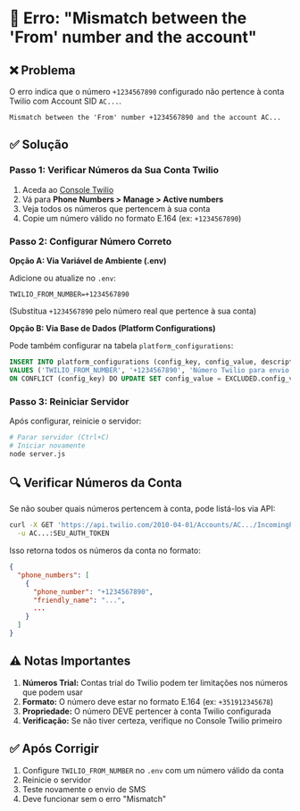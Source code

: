 # 🔧 Erro: "Mismatch between the 'From' number and the account"

## ❌ Problema

O erro indica que o número `+1234567890` configurado não pertence à conta Twilio com Account SID `AC...`.

```
Mismatch between the 'From' number +1234567890 and the account AC...
```

## ✅ Solução

### Passo 1: Verificar Números da Sua Conta Twilio

1. Aceda ao [Console Twilio](https://console.twilio.com/)
2. Vá para **Phone Numbers > Manage > Active numbers**
3. Veja todos os números que pertencem à sua conta
4. Copie um número válido no formato E.164 (ex: `+1234567890`)

### Passo 2: Configurar Número Correto

**Opção A: Via Variável de Ambiente (.env)**

Adicione ou atualize no `.env`:
```env
TWILIO_FROM_NUMBER=+1234567890
```
(Substitua `+1234567890` pelo número real que pertence à sua conta)

**Opção B: Via Base de Dados (Platform Configurations)**

Pode também configurar na tabela `platform_configurations`:
```sql
INSERT INTO platform_configurations (config_key, config_value, description)
VALUES ('TWILIO_FROM_NUMBER', '+1234567890', 'Número Twilio para envio de SMS')
ON CONFLICT (config_key) DO UPDATE SET config_value = EXCLUDED.config_value;
```

### Passo 3: Reiniciar Servidor

Após configurar, reinicie o servidor:
```bash
# Parar servidor (Ctrl+C)
# Iniciar novamente
node server.js
```

## 🔍 Verificar Números da Conta

Se não souber quais números pertencem à conta, pode listá-los via API:

```bash
curl -X GET 'https://api.twilio.com/2010-04-01/Accounts/AC.../IncomingPhoneNumbers.json' \
  -u AC...:SEU_AUTH_TOKEN
```

Isso retorna todos os números da conta no formato:
```json
{
  "phone_numbers": [
    {
      "phone_number": "+1234567890",
      "friendly_name": "...",
      ...
    }
  ]
}
```

## ⚠️ Notas Importantes

1. **Números Trial:** Contas trial do Twilio podem ter limitações nos números que podem usar
2. **Formato:** O número deve estar no formato E.164 (ex: `+351912345678`)
3. **Propriedade:** O número DEVE pertencer à conta Twilio configurada
4. **Verificação:** Se não tiver certeza, verifique no Console Twilio primeiro

## ✅ Após Corrigir

1. Configure `TWILIO_FROM_NUMBER` no `.env` com um número válido da conta
2. Reinicie o servidor
3. Teste novamente o envio de SMS
4. Deve funcionar sem o erro "Mismatch"

